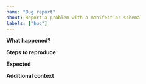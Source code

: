 ```yaml
---
name: "Bug report"
about: Report a problem with a manifest or schema
labels: ["bug"]
---
```


**What happened?**

**Steps to reproduce**

**Expected**

**Additional context**